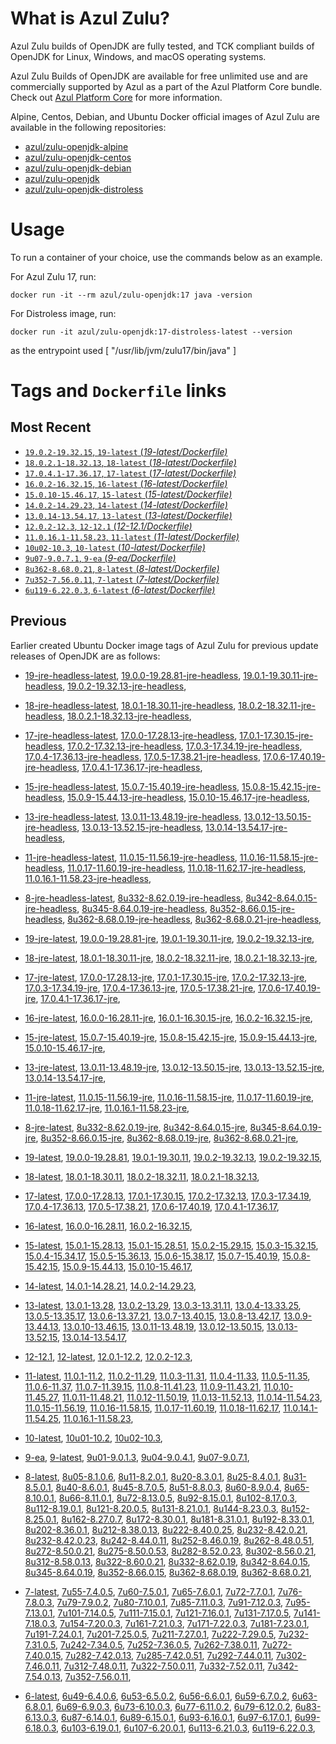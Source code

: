What is Azul Zulu?
======================================

Azul Zulu builds of OpenJDK are fully tested, and TCK compliant builds of OpenJDK for Linux, Windows, and macOS operating systems.

Azul Zulu Builds of OpenJDK are available for free unlimited use and are commercially supported by Azul as a part of the Azul Platform Core bundle.
Check out [Azul Platform Core][3] for more information.

Alpine, Centos, Debian, and Ubuntu Docker official images of Azul Zulu are available in the following repositories:

  * [azul/zulu-openjdk-alpine][4]
  * [azul/zulu-openjdk-centos][5]
  * [azul/zulu-openjdk-debian][6]
  * [azul/zulu-openjdk][7]
  * [azul/zulu-openjdk-distroless][8]

Usage
=====

To run a container of your choice, use the commands below as an example.

For Azul Zulu 17, run:

    docker run -it --rm azul/zulu-openjdk:17 java -version

For Distroless image, run: 

    docker run -it azul/zulu-openjdk:17-distroless-latest --version

as the entrypoint used [ "/usr/lib/jvm/zulu17/bin/java" ]

Tags and `Dockerfile` links
===========================

Most Recent
-----------

  * [`19.0.2-19.32.15`, `19-latest` (*19-latest/Dockerfile)*][10]
  * [`18.0.2.1-18.32.13`, `18-latest` (*18-latest/Dockerfile)*][23]
  * [`17.0.4.1-17.36.17`, `17-latest` (*17-latest/Dockerfile)*][35]
  * [`16.0.2-16.32.15`, `16-latest` (*16-latest/Dockerfile)*][62]
  * [`15.0.10-15.46.17`, `15-latest` (*15-latest/Dockerfile)*][69]
  * [`14.0.2-14.29.23`, `14-latest` (*14-latest/Dockerfile)*][91]
  * [`13.0.14-13.54.17`, `13-latest` (*13-latest/Dockerfile)*][94]
  * [`12.0.2-12.3`, `12-12.1` (*12-12.1/Dockerfile)*][119]
  * [`11.0.16.1-11.58.23`, `11-latest` (*11-latest/Dockerfile)*][123]
  * [`10u02-10.3`, `10-latest` (*10-latest/Dockerfile)*][156]
  * [`9u07-9.0.7.1`, `9-ea` (*9-ea/Dockerfile)*][159]
  * [`8u362-8.68.0.21`, `8-latest` (*8-latest/Dockerfile)*][164]
  * [`7u352-7.56.0.11`, `7-latest` (*7-latest/Dockerfile)*][222]
  * [`6u119-6.22.0.3`, `6-latest` (*6-latest/Dockerfile)*][260]

Previous
--------
Earlier created Ubuntu Docker image tags of Azul Zulu for previous update releases of OpenJDK are as follows:

  * [19-jre-headless-latest][19],
  [19.0.0-19.28.81-jre-headless][20],
  [19.0.1-19.30.11-jre-headless][21],
  [19.0.2-19.32.13-jre-headless][22],
  
  * [18-jre-headless-latest][31],
  [18.0.1-18.30.11-jre-headless][32],
  [18.0.2-18.32.11-jre-headless][33],
  [18.0.2.1-18.32.13-jre-headless][34],
  
  * [17-jre-headless-latest][53],
  [17.0.0-17.28.13-jre-headless][54],
  [17.0.1-17.30.15-jre-headless][55],
  [17.0.2-17.32.13-jre-headless][56],
  [17.0.3-17.34.19-jre-headless][57],
  [17.0.4-17.36.13-jre-headless][58],
  [17.0.5-17.38.21-jre-headless][59],
  [17.0.6-17.40.19-jre-headless][60],
  [17.0.4.1-17.36.17-jre-headless][61],
  
  * [15-jre-headless-latest][86],
  [15.0.7-15.40.19-jre-headless][87],
  [15.0.8-15.42.15-jre-headless][88],
  [15.0.9-15.44.13-jre-headless][89],
  [15.0.10-15.46.17-jre-headless][90],
  
  * [13-jre-headless-latest][114],
  [13.0.11-13.48.19-jre-headless][115],
  [13.0.12-13.50.15-jre-headless][116],
  [13.0.13-13.52.15-jre-headless][117],
  [13.0.14-13.54.17-jre-headless][118],
  
  * [11-jre-headless-latest][149],
  [11.0.15-11.56.19-jre-headless][151],
  [11.0.16-11.58.15-jre-headless][152],
  [11.0.17-11.60.19-jre-headless][153],
  [11.0.18-11.62.17-jre-headless][154],
  [11.0.16.1-11.58.23-jre-headless][155],
  
  * [8-jre-headless-latest][215],
  [8u332-8.62.0.19-jre-headless][216],
  [8u342-8.64.0.15-jre-headless][217],
  [8u345-8.64.0.19-jre-headless][218],
  [8u352-8.66.0.15-jre-headless][219],
  [8u362-8.68.0.19-jre-headless][220],
  [8u362-8.68.0.21-jre-headless][221],
  
  * [19-jre-latest][11],
  [19.0.0-19.28.81-jre][16],
  [19.0.1-19.30.11-jre][17],
  [19.0.2-19.32.13-jre][18],
  
  * [18-jre-latest][24],
  [18.0.1-18.30.11-jre][28],
  [18.0.2-18.32.11-jre][29],
  [18.0.2.1-18.32.13-jre][30],
  
  * [17-jre-latest][36],
  [17.0.0-17.28.13-jre][45],
  [17.0.1-17.30.15-jre][46],
  [17.0.2-17.32.13-jre][47],
  [17.0.3-17.34.19-jre][48],
  [17.0.4-17.36.13-jre][49],
  [17.0.5-17.38.21-jre][50],
  [17.0.6-17.40.19-jre][51],
  [17.0.4.1-17.36.17-jre][52],
  
  * [16-jre-latest][63],
  [16.0.0-16.28.11-jre][66],
  [16.0.1-16.30.15-jre][67],
  [16.0.2-16.32.15-jre][68],
  
  * [15-jre-latest][70],
  [15.0.7-15.40.19-jre][82],
  [15.0.8-15.42.15-jre][83],
  [15.0.9-15.44.13-jre][84],
  [15.0.10-15.46.17-jre][85],
  
  * [13-jre-latest][97],
  [13.0.11-13.48.19-jre][110],
  [13.0.12-13.50.15-jre][111],
  [13.0.13-13.52.15-jre][112],
  [13.0.14-13.54.17-jre][113],
  
  * [11-jre-latest][130],
  [11.0.15-11.56.19-jre][145],
  [11.0.16-11.58.15-jre][146],
  [11.0.17-11.60.19-jre][147],
  [11.0.18-11.62.17-jre][148],
  [11.0.16.1-11.58.23-jre][150],
  
  * [8-jre-latest][165],
  [8u332-8.62.0.19-jre][209],
  [8u342-8.64.0.15-jre][210],
  [8u345-8.64.0.19-jre][211],
  [8u352-8.66.0.15-jre][212],
  [8u362-8.68.0.19-jre][213],
  [8u362-8.68.0.21-jre][214],
  
  * [19-latest][10],
  [19.0.0-19.28.81][12],
  [19.0.1-19.30.11][13],
  [19.0.2-19.32.13][14],
  [19.0.2-19.32.15][15],
  
  * [18-latest][23],
  [18.0.1-18.30.11][25],
  [18.0.2-18.32.11][26],
  [18.0.2.1-18.32.13][27],
  
  * [17-latest][35],
  [17.0.0-17.28.13][37],
  [17.0.1-17.30.15][38],
  [17.0.2-17.32.13][39],
  [17.0.3-17.34.19][40],
  [17.0.4-17.36.13][41],
  [17.0.5-17.38.21][42],
  [17.0.6-17.40.19][43],
  [17.0.4.1-17.36.17][44],
  
  * [16-latest][62],
  [16.0.0-16.28.11][64],
  [16.0.2-16.32.15][65],
  
  * [15-latest][69],
  [15.0.1-15.28.13][71],
  [15.0.1-15.28.51][72],
  [15.0.2-15.29.15][73],
  [15.0.3-15.32.15][74],
  [15.0.4-15.34.17][75],
  [15.0.5-15.36.13][76],
  [15.0.6-15.38.17][77],
  [15.0.7-15.40.19][78],
  [15.0.8-15.42.15][79],
  [15.0.9-15.44.13][80],
  [15.0.10-15.46.17][81],
  
  * [14-latest][91],
  [14.0.1-14.28.21][92],
  [14.0.2-14.29.23][93],
  
  * [13-latest][94],
  [13.0.1-13.28][95],
  [13.0.2-13.29][96],
  [13.0.3-13.31.11][98],
  [13.0.4-13.33.25][99],
  [13.0.5-13.35.17][100],
  [13.0.6-13.37.21][101],
  [13.0.7-13.40.15][102],
  [13.0.8-13.42.17][103],
  [13.0.9-13.44.13][104],
  [13.0.10-13.46.15][105],
  [13.0.11-13.48.19][106],
  [13.0.12-13.50.15][107],
  [13.0.13-13.52.15][108],
  [13.0.14-13.54.17][109],
  
  * [12-12.1][119],
  [12-latest][120],
  [12.0.1-12.2][121],
  [12.0.2-12.3][122],
  
  * [11-latest][123],
  [11.0.1-11.2][124],
  [11.0.2-11.29][125],
  [11.0.3-11.31][126],
  [11.0.4-11.33][127],
  [11.0.5-11.35][128],
  [11.0.6-11.37][129],
  [11.0.7-11.39.15][131],
  [11.0.8-11.41.23][132],
  [11.0.9-11.43.21][133],
  [11.0.10-11.45.27][134],
  [11.0.11-11.48.21][135],
  [11.0.12-11.50.19][136],
  [11.0.13-11.52.13][137],
  [11.0.14-11.54.23][138],
  [11.0.15-11.56.19][139],
  [11.0.16-11.58.15][140],
  [11.0.17-11.60.19][141],
  [11.0.18-11.62.17][142],
  [11.0.14.1-11.54.25][143],
  [11.0.16.1-11.58.23][144],
  
  * [10-latest][156],
  [10u01-10.2][157],
  [10u02-10.3][158],
  
  * [9-ea][159],
  [9-latest][160],
  [9u01-9.0.1.3][161],
  [9u04-9.0.4.1][162],
  [9u07-9.0.7.1][163],
  
  * [8-latest][164],
  [8u05-8.1.0.6][166],
  [8u11-8.2.0.1][167],
  [8u20-8.3.0.1][168],
  [8u25-8.4.0.1][169],
  [8u31-8.5.0.1][170],
  [8u40-8.6.0.1][171],
  [8u45-8.7.0.5][172],
  [8u51-8.8.0.3][173],
  [8u60-8.9.0.4][174],
  [8u65-8.10.0.1][175],
  [8u66-8.11.0.1][176],
  [8u72-8.13.0.5][177],
  [8u92-8.15.0.1][178],
  [8u102-8.17.0.3][179],
  [8u112-8.19.0.1][180],
  [8u121-8.20.0.5][181],
  [8u131-8.21.0.1][182],
  [8u144-8.23.0.3][183],
  [8u152-8.25.0.1][184],
  [8u162-8.27.0.7][185],
  [8u172-8.30.0.1][186],
  [8u181-8.31.0.1][187],
  [8u192-8.33.0.1][188],
  [8u202-8.36.0.1][189],
  [8u212-8.38.0.13][190],
  [8u222-8.40.0.25][191],
  [8u232-8.42.0.21][192],
  [8u232-8.42.0.23][193],
  [8u242-8.44.0.11][194],
  [8u252-8.46.0.19][195],
  [8u262-8.48.0.51][196],
  [8u272-8.50.0.21][197],
  [8u275-8.50.0.53][198],
  [8u282-8.52.0.23][199],
  [8u302-8.56.0.21][200],
  [8u312-8.58.0.13][201],
  [8u322-8.60.0.21][202],
  [8u332-8.62.0.19][203],
  [8u342-8.64.0.15][204],
  [8u345-8.64.0.19][205],
  [8u352-8.66.0.15][206],
  [8u362-8.68.0.19][207],
  [8u362-8.68.0.21][208],
  
  * [7-latest][222],
  [7u55-7.4.0.5][223],
  [7u60-7.5.0.1][224],
  [7u65-7.6.0.1][225],
  [7u72-7.7.0.1][226],
  [7u76-7.8.0.3][227],
  [7u79-7.9.0.2][228],
  [7u80-7.10.0.1][229],
  [7u85-7.11.0.3][230],
  [7u91-7.12.0.3][231],
  [7u95-7.13.0.1][232],
  [7u101-7.14.0.5][233],
  [7u111-7.15.0.1][234],
  [7u121-7.16.0.1][235],
  [7u131-7.17.0.5][236],
  [7u141-7.18.0.3][237],
  [7u154-7.20.0.3][238],
  [7u161-7.21.0.3][239],
  [7u171-7.22.0.3][240],
  [7u181-7.23.0.1][241],
  [7u191-7.24.0.1][242],
  [7u201-7.25.0.5][243],
  [7u211-7.27.0.1][244],
  [7u222-7.29.0.5][245],
  [7u232-7.31.0.5][246],
  [7u242-7.34.0.5][247],
  [7u252-7.36.0.5][248],
  [7u262-7.38.0.11][249],
  [7u272-7.40.0.15][250],
  [7u282-7.42.0.13][251],
  [7u285-7.42.0.51][252],
  [7u292-7.44.0.11][253],
  [7u302-7.46.0.11][254],
  [7u312-7.48.0.11][255],
  [7u322-7.50.0.11][256],
  [7u332-7.52.0.11][257],
  [7u342-7.54.0.13][258],
  [7u352-7.56.0.11][259],
  
  * [6-latest][260],
  [6u49-6.4.0.6][261],
  [6u53-6.5.0.2][262],
  [6u56-6.6.0.1][263],
  [6u59-6.7.0.2][264],
  [6u63-6.8.0.1][265],
  [6u69-6.9.0.3][266],
  [6u73-6.10.0.3][267],
  [6u77-6.11.0.2][268],
  [6u79-6.12.0.2][269],
  [6u83-6.13.0.3][270],
  [6u87-6.14.0.1][271],
  [6u89-6.15.0.1][272],
  [6u93-6.16.0.1][273],
  [6u97-6.17.0.1][274],
  [6u99-6.18.0.3][275],
  [6u103-6.19.0.1][276],
  [6u107-6.20.0.1][277],
  [6u113-6.21.0.3][278],
  [6u119-6.22.0.3][279],
  

  [1]: https://www.azul.com/files/ZuluDocker60.gif
  [2]: https://www.azul.com/
  [3]: https://www.azul.com/products/core/
  [4]: https://hub.docker.com/r/azul/zulu-openjdk-alpine
  [5]: https://hub.docker.com/r/azul/zulu-openjdk-centos
  [6]: https://hub.docker.com/r/azul/zulu-openjdk-debian
  [7]: https://hub.docker.com/r/azul/zulu-openjdk
  [8]: https://hub.docker.com/r/azul/zulu-openjdk-distroless


  [19]: https://github.com/zulu-openjdk/zulu-openjdk/blob/master/ubuntu/19-jre-headless-latest/Dockerfile
  [20]: https://github.com/zulu-openjdk/zulu-openjdk/blob/master/ubuntu/19.0.0-19.28.81-jre-headless/Dockerfile
  [21]: https://github.com/zulu-openjdk/zulu-openjdk/blob/master/ubuntu/19.0.1-19.30.11-jre-headless/Dockerfile
  [22]: https://github.com/zulu-openjdk/zulu-openjdk/blob/master/ubuntu/19.0.2-19.32.13-jre-headless/Dockerfile
  
  [31]: https://github.com/zulu-openjdk/zulu-openjdk/blob/master/ubuntu/18-jre-headless-latest/Dockerfile
  [32]: https://github.com/zulu-openjdk/zulu-openjdk/blob/master/ubuntu/18.0.1-18.30.11-jre-headless/Dockerfile
  [33]: https://github.com/zulu-openjdk/zulu-openjdk/blob/master/ubuntu/18.0.2-18.32.11-jre-headless/Dockerfile
  [34]: https://github.com/zulu-openjdk/zulu-openjdk/blob/master/ubuntu/18.0.2.1-18.32.13-jre-headless/Dockerfile
  
  [53]: https://github.com/zulu-openjdk/zulu-openjdk/blob/master/ubuntu/17-jre-headless-latest/Dockerfile
  [54]: https://github.com/zulu-openjdk/zulu-openjdk/blob/master/ubuntu/17.0.0-17.28.13-jre-headless/Dockerfile
  [55]: https://github.com/zulu-openjdk/zulu-openjdk/blob/master/ubuntu/17.0.1-17.30.15-jre-headless/Dockerfile
  [56]: https://github.com/zulu-openjdk/zulu-openjdk/blob/master/ubuntu/17.0.2-17.32.13-jre-headless/Dockerfile
  [57]: https://github.com/zulu-openjdk/zulu-openjdk/blob/master/ubuntu/17.0.3-17.34.19-jre-headless/Dockerfile
  [58]: https://github.com/zulu-openjdk/zulu-openjdk/blob/master/ubuntu/17.0.4-17.36.13-jre-headless/Dockerfile
  [59]: https://github.com/zulu-openjdk/zulu-openjdk/blob/master/ubuntu/17.0.5-17.38.21-jre-headless/Dockerfile
  [60]: https://github.com/zulu-openjdk/zulu-openjdk/blob/master/ubuntu/17.0.6-17.40.19-jre-headless/Dockerfile
  [61]: https://github.com/zulu-openjdk/zulu-openjdk/blob/master/ubuntu/17.0.4.1-17.36.17-jre-headless/Dockerfile
  
  [86]: https://github.com/zulu-openjdk/zulu-openjdk/blob/master/ubuntu/15-jre-headless-latest/Dockerfile
  [87]: https://github.com/zulu-openjdk/zulu-openjdk/blob/master/ubuntu/15.0.7-15.40.19-jre-headless/Dockerfile
  [88]: https://github.com/zulu-openjdk/zulu-openjdk/blob/master/ubuntu/15.0.8-15.42.15-jre-headless/Dockerfile
  [89]: https://github.com/zulu-openjdk/zulu-openjdk/blob/master/ubuntu/15.0.9-15.44.13-jre-headless/Dockerfile
  [90]: https://github.com/zulu-openjdk/zulu-openjdk/blob/master/ubuntu/15.0.10-15.46.17-jre-headless/Dockerfile
  
  [114]: https://github.com/zulu-openjdk/zulu-openjdk/blob/master/ubuntu/13-jre-headless-latest/Dockerfile
  [115]: https://github.com/zulu-openjdk/zulu-openjdk/blob/master/ubuntu/13.0.11-13.48.19-jre-headless/Dockerfile
  [116]: https://github.com/zulu-openjdk/zulu-openjdk/blob/master/ubuntu/13.0.12-13.50.15-jre-headless/Dockerfile
  [117]: https://github.com/zulu-openjdk/zulu-openjdk/blob/master/ubuntu/13.0.13-13.52.15-jre-headless/Dockerfile
  [118]: https://github.com/zulu-openjdk/zulu-openjdk/blob/master/ubuntu/13.0.14-13.54.17-jre-headless/Dockerfile
  
  [149]: https://github.com/zulu-openjdk/zulu-openjdk/blob/master/ubuntu/11-jre-headless-latest/Dockerfile
  [151]: https://github.com/zulu-openjdk/zulu-openjdk/blob/master/ubuntu/11.0.15-11.56.19-jre-headless/Dockerfile
  [152]: https://github.com/zulu-openjdk/zulu-openjdk/blob/master/ubuntu/11.0.16-11.58.15-jre-headless/Dockerfile
  [153]: https://github.com/zulu-openjdk/zulu-openjdk/blob/master/ubuntu/11.0.17-11.60.19-jre-headless/Dockerfile
  [154]: https://github.com/zulu-openjdk/zulu-openjdk/blob/master/ubuntu/11.0.18-11.62.17-jre-headless/Dockerfile
  [155]: https://github.com/zulu-openjdk/zulu-openjdk/blob/master/ubuntu/11.0.16.1-11.58.23-jre-headless/Dockerfile
  
  [215]: https://github.com/zulu-openjdk/zulu-openjdk/blob/master/ubuntu/8-jre-headless-latest/Dockerfile
  [216]: https://github.com/zulu-openjdk/zulu-openjdk/blob/master/ubuntu/8u332-8.62.0.19-jre-headless/Dockerfile
  [217]: https://github.com/zulu-openjdk/zulu-openjdk/blob/master/ubuntu/8u342-8.64.0.15-jre-headless/Dockerfile
  [218]: https://github.com/zulu-openjdk/zulu-openjdk/blob/master/ubuntu/8u345-8.64.0.19-jre-headless/Dockerfile
  [219]: https://github.com/zulu-openjdk/zulu-openjdk/blob/master/ubuntu/8u352-8.66.0.15-jre-headless/Dockerfile
  [220]: https://github.com/zulu-openjdk/zulu-openjdk/blob/master/ubuntu/8u362-8.68.0.19-jre-headless/Dockerfile
  [221]: https://github.com/zulu-openjdk/zulu-openjdk/blob/master/ubuntu/8u362-8.68.0.21-jre-headless/Dockerfile
  
  [11]: https://github.com/zulu-openjdk/zulu-openjdk/blob/master/ubuntu/19-jre-latest/Dockerfile
  [16]: https://github.com/zulu-openjdk/zulu-openjdk/blob/master/ubuntu/19.0.0-19.28.81-jre/Dockerfile
  [17]: https://github.com/zulu-openjdk/zulu-openjdk/blob/master/ubuntu/19.0.1-19.30.11-jre/Dockerfile
  [18]: https://github.com/zulu-openjdk/zulu-openjdk/blob/master/ubuntu/19.0.2-19.32.13-jre/Dockerfile
  
  [24]: https://github.com/zulu-openjdk/zulu-openjdk/blob/master/ubuntu/18-jre-latest/Dockerfile
  [28]: https://github.com/zulu-openjdk/zulu-openjdk/blob/master/ubuntu/18.0.1-18.30.11-jre/Dockerfile
  [29]: https://github.com/zulu-openjdk/zulu-openjdk/blob/master/ubuntu/18.0.2-18.32.11-jre/Dockerfile
  [30]: https://github.com/zulu-openjdk/zulu-openjdk/blob/master/ubuntu/18.0.2.1-18.32.13-jre/Dockerfile
  
  [36]: https://github.com/zulu-openjdk/zulu-openjdk/blob/master/ubuntu/17-jre-latest/Dockerfile
  [45]: https://github.com/zulu-openjdk/zulu-openjdk/blob/master/ubuntu/17.0.0-17.28.13-jre/Dockerfile
  [46]: https://github.com/zulu-openjdk/zulu-openjdk/blob/master/ubuntu/17.0.1-17.30.15-jre/Dockerfile
  [47]: https://github.com/zulu-openjdk/zulu-openjdk/blob/master/ubuntu/17.0.2-17.32.13-jre/Dockerfile
  [48]: https://github.com/zulu-openjdk/zulu-openjdk/blob/master/ubuntu/17.0.3-17.34.19-jre/Dockerfile
  [49]: https://github.com/zulu-openjdk/zulu-openjdk/blob/master/ubuntu/17.0.4-17.36.13-jre/Dockerfile
  [50]: https://github.com/zulu-openjdk/zulu-openjdk/blob/master/ubuntu/17.0.5-17.38.21-jre/Dockerfile
  [51]: https://github.com/zulu-openjdk/zulu-openjdk/blob/master/ubuntu/17.0.6-17.40.19-jre/Dockerfile
  [52]: https://github.com/zulu-openjdk/zulu-openjdk/blob/master/ubuntu/17.0.4.1-17.36.17-jre/Dockerfile
  
  [63]: https://github.com/zulu-openjdk/zulu-openjdk/blob/master/ubuntu/16-jre-latest/Dockerfile
  [66]: https://github.com/zulu-openjdk/zulu-openjdk/blob/master/ubuntu/16.0.0-16.28.11-jre/Dockerfile
  [67]: https://github.com/zulu-openjdk/zulu-openjdk/blob/master/ubuntu/16.0.1-16.30.15-jre/Dockerfile
  [68]: https://github.com/zulu-openjdk/zulu-openjdk/blob/master/ubuntu/16.0.2-16.32.15-jre/Dockerfile
  
  [70]: https://github.com/zulu-openjdk/zulu-openjdk/blob/master/ubuntu/15-jre-latest/Dockerfile
  [82]: https://github.com/zulu-openjdk/zulu-openjdk/blob/master/ubuntu/15.0.7-15.40.19-jre/Dockerfile
  [83]: https://github.com/zulu-openjdk/zulu-openjdk/blob/master/ubuntu/15.0.8-15.42.15-jre/Dockerfile
  [84]: https://github.com/zulu-openjdk/zulu-openjdk/blob/master/ubuntu/15.0.9-15.44.13-jre/Dockerfile
  [85]: https://github.com/zulu-openjdk/zulu-openjdk/blob/master/ubuntu/15.0.10-15.46.17-jre/Dockerfile
  
  [97]: https://github.com/zulu-openjdk/zulu-openjdk/blob/master/ubuntu/13-jre-latest/Dockerfile
  [110]: https://github.com/zulu-openjdk/zulu-openjdk/blob/master/ubuntu/13.0.11-13.48.19-jre/Dockerfile
  [111]: https://github.com/zulu-openjdk/zulu-openjdk/blob/master/ubuntu/13.0.12-13.50.15-jre/Dockerfile
  [112]: https://github.com/zulu-openjdk/zulu-openjdk/blob/master/ubuntu/13.0.13-13.52.15-jre/Dockerfile
  [113]: https://github.com/zulu-openjdk/zulu-openjdk/blob/master/ubuntu/13.0.14-13.54.17-jre/Dockerfile
  
  [130]: https://github.com/zulu-openjdk/zulu-openjdk/blob/master/ubuntu/11-jre-latest/Dockerfile
  [145]: https://github.com/zulu-openjdk/zulu-openjdk/blob/master/ubuntu/11.0.15-11.56.19-jre/Dockerfile
  [146]: https://github.com/zulu-openjdk/zulu-openjdk/blob/master/ubuntu/11.0.16-11.58.15-jre/Dockerfile
  [147]: https://github.com/zulu-openjdk/zulu-openjdk/blob/master/ubuntu/11.0.17-11.60.19-jre/Dockerfile
  [148]: https://github.com/zulu-openjdk/zulu-openjdk/blob/master/ubuntu/11.0.18-11.62.17-jre/Dockerfile
  [150]: https://github.com/zulu-openjdk/zulu-openjdk/blob/master/ubuntu/11.0.16.1-11.58.23-jre/Dockerfile
  
  [165]: https://github.com/zulu-openjdk/zulu-openjdk/blob/master/ubuntu/8-jre-latest/Dockerfile
  [209]: https://github.com/zulu-openjdk/zulu-openjdk/blob/master/ubuntu/8u332-8.62.0.19-jre/Dockerfile
  [210]: https://github.com/zulu-openjdk/zulu-openjdk/blob/master/ubuntu/8u342-8.64.0.15-jre/Dockerfile
  [211]: https://github.com/zulu-openjdk/zulu-openjdk/blob/master/ubuntu/8u345-8.64.0.19-jre/Dockerfile
  [212]: https://github.com/zulu-openjdk/zulu-openjdk/blob/master/ubuntu/8u352-8.66.0.15-jre/Dockerfile
  [213]: https://github.com/zulu-openjdk/zulu-openjdk/blob/master/ubuntu/8u362-8.68.0.19-jre/Dockerfile
  [214]: https://github.com/zulu-openjdk/zulu-openjdk/blob/master/ubuntu/8u362-8.68.0.21-jre/Dockerfile
  
  [10]: https://github.com/zulu-openjdk/zulu-openjdk/blob/master/ubuntu/19-latest/Dockerfile
  [12]: https://github.com/zulu-openjdk/zulu-openjdk/blob/master/ubuntu/19.0.0-19.28.81/Dockerfile
  [13]: https://github.com/zulu-openjdk/zulu-openjdk/blob/master/ubuntu/19.0.1-19.30.11/Dockerfile
  [14]: https://github.com/zulu-openjdk/zulu-openjdk/blob/master/ubuntu/19.0.2-19.32.13/Dockerfile
  [15]: https://github.com/zulu-openjdk/zulu-openjdk/blob/master/ubuntu/19.0.2-19.32.15/Dockerfile
  
  [23]: https://github.com/zulu-openjdk/zulu-openjdk/blob/master/ubuntu/18-latest/Dockerfile
  [25]: https://github.com/zulu-openjdk/zulu-openjdk/blob/master/ubuntu/18.0.1-18.30.11/Dockerfile
  [26]: https://github.com/zulu-openjdk/zulu-openjdk/blob/master/ubuntu/18.0.2-18.32.11/Dockerfile
  [27]: https://github.com/zulu-openjdk/zulu-openjdk/blob/master/ubuntu/18.0.2.1-18.32.13/Dockerfile
  
  [35]: https://github.com/zulu-openjdk/zulu-openjdk/blob/master/ubuntu/17-latest/Dockerfile
  [37]: https://github.com/zulu-openjdk/zulu-openjdk/blob/master/ubuntu/17.0.0-17.28.13/Dockerfile
  [38]: https://github.com/zulu-openjdk/zulu-openjdk/blob/master/ubuntu/17.0.1-17.30.15/Dockerfile
  [39]: https://github.com/zulu-openjdk/zulu-openjdk/blob/master/ubuntu/17.0.2-17.32.13/Dockerfile
  [40]: https://github.com/zulu-openjdk/zulu-openjdk/blob/master/ubuntu/17.0.3-17.34.19/Dockerfile
  [41]: https://github.com/zulu-openjdk/zulu-openjdk/blob/master/ubuntu/17.0.4-17.36.13/Dockerfile
  [42]: https://github.com/zulu-openjdk/zulu-openjdk/blob/master/ubuntu/17.0.5-17.38.21/Dockerfile
  [43]: https://github.com/zulu-openjdk/zulu-openjdk/blob/master/ubuntu/17.0.6-17.40.19/Dockerfile
  [44]: https://github.com/zulu-openjdk/zulu-openjdk/blob/master/ubuntu/17.0.4.1-17.36.17/Dockerfile
  
  [62]: https://github.com/zulu-openjdk/zulu-openjdk/blob/master/ubuntu/16-latest/Dockerfile
  [64]: https://github.com/zulu-openjdk/zulu-openjdk/blob/master/ubuntu/16.0.0-16.28.11/Dockerfile
  [65]: https://github.com/zulu-openjdk/zulu-openjdk/blob/master/ubuntu/16.0.2-16.32.15/Dockerfile
  
  [69]: https://github.com/zulu-openjdk/zulu-openjdk/blob/master/ubuntu/15-latest/Dockerfile
  [71]: https://github.com/zulu-openjdk/zulu-openjdk/blob/master/ubuntu/15.0.1-15.28.13/Dockerfile
  [72]: https://github.com/zulu-openjdk/zulu-openjdk/blob/master/ubuntu/15.0.1-15.28.51/Dockerfile
  [73]: https://github.com/zulu-openjdk/zulu-openjdk/blob/master/ubuntu/15.0.2-15.29.15/Dockerfile
  [74]: https://github.com/zulu-openjdk/zulu-openjdk/blob/master/ubuntu/15.0.3-15.32.15/Dockerfile
  [75]: https://github.com/zulu-openjdk/zulu-openjdk/blob/master/ubuntu/15.0.4-15.34.17/Dockerfile
  [76]: https://github.com/zulu-openjdk/zulu-openjdk/blob/master/ubuntu/15.0.5-15.36.13/Dockerfile
  [77]: https://github.com/zulu-openjdk/zulu-openjdk/blob/master/ubuntu/15.0.6-15.38.17/Dockerfile
  [78]: https://github.com/zulu-openjdk/zulu-openjdk/blob/master/ubuntu/15.0.7-15.40.19/Dockerfile
  [79]: https://github.com/zulu-openjdk/zulu-openjdk/blob/master/ubuntu/15.0.8-15.42.15/Dockerfile
  [80]: https://github.com/zulu-openjdk/zulu-openjdk/blob/master/ubuntu/15.0.9-15.44.13/Dockerfile
  [81]: https://github.com/zulu-openjdk/zulu-openjdk/blob/master/ubuntu/15.0.10-15.46.17/Dockerfile
  
  [91]: https://github.com/zulu-openjdk/zulu-openjdk/blob/master/ubuntu/14-latest/Dockerfile
  [92]: https://github.com/zulu-openjdk/zulu-openjdk/blob/master/ubuntu/14.0.1-14.28.21/Dockerfile
  [93]: https://github.com/zulu-openjdk/zulu-openjdk/blob/master/ubuntu/14.0.2-14.29.23/Dockerfile
  
  [94]: https://github.com/zulu-openjdk/zulu-openjdk/blob/master/ubuntu/13-latest/Dockerfile
  [95]: https://github.com/zulu-openjdk/zulu-openjdk/blob/master/ubuntu/13.0.1-13.28/Dockerfile
  [96]: https://github.com/zulu-openjdk/zulu-openjdk/blob/master/ubuntu/13.0.2-13.29/Dockerfile
  [98]: https://github.com/zulu-openjdk/zulu-openjdk/blob/master/ubuntu/13.0.3-13.31.11/Dockerfile
  [99]: https://github.com/zulu-openjdk/zulu-openjdk/blob/master/ubuntu/13.0.4-13.33.25/Dockerfile
  [100]: https://github.com/zulu-openjdk/zulu-openjdk/blob/master/ubuntu/13.0.5-13.35.17/Dockerfile
  [101]: https://github.com/zulu-openjdk/zulu-openjdk/blob/master/ubuntu/13.0.6-13.37.21/Dockerfile
  [102]: https://github.com/zulu-openjdk/zulu-openjdk/blob/master/ubuntu/13.0.7-13.40.15/Dockerfile
  [103]: https://github.com/zulu-openjdk/zulu-openjdk/blob/master/ubuntu/13.0.8-13.42.17/Dockerfile
  [104]: https://github.com/zulu-openjdk/zulu-openjdk/blob/master/ubuntu/13.0.9-13.44.13/Dockerfile
  [105]: https://github.com/zulu-openjdk/zulu-openjdk/blob/master/ubuntu/13.0.10-13.46.15/Dockerfile
  [106]: https://github.com/zulu-openjdk/zulu-openjdk/blob/master/ubuntu/13.0.11-13.48.19/Dockerfile
  [107]: https://github.com/zulu-openjdk/zulu-openjdk/blob/master/ubuntu/13.0.12-13.50.15/Dockerfile
  [108]: https://github.com/zulu-openjdk/zulu-openjdk/blob/master/ubuntu/13.0.13-13.52.15/Dockerfile
  [109]: https://github.com/zulu-openjdk/zulu-openjdk/blob/master/ubuntu/13.0.14-13.54.17/Dockerfile
  
  [119]: https://github.com/zulu-openjdk/zulu-openjdk/blob/master/ubuntu/12-12.1/Dockerfile
  [120]: https://github.com/zulu-openjdk/zulu-openjdk/blob/master/ubuntu/12-latest/Dockerfile
  [121]: https://github.com/zulu-openjdk/zulu-openjdk/blob/master/ubuntu/12.0.1-12.2/Dockerfile
  [122]: https://github.com/zulu-openjdk/zulu-openjdk/blob/master/ubuntu/12.0.2-12.3/Dockerfile
  
  [123]: https://github.com/zulu-openjdk/zulu-openjdk/blob/master/ubuntu/11-latest/Dockerfile
  [124]: https://github.com/zulu-openjdk/zulu-openjdk/blob/master/ubuntu/11.0.1-11.2/Dockerfile
  [125]: https://github.com/zulu-openjdk/zulu-openjdk/blob/master/ubuntu/11.0.2-11.29/Dockerfile
  [126]: https://github.com/zulu-openjdk/zulu-openjdk/blob/master/ubuntu/11.0.3-11.31/Dockerfile
  [127]: https://github.com/zulu-openjdk/zulu-openjdk/blob/master/ubuntu/11.0.4-11.33/Dockerfile
  [128]: https://github.com/zulu-openjdk/zulu-openjdk/blob/master/ubuntu/11.0.5-11.35/Dockerfile
  [129]: https://github.com/zulu-openjdk/zulu-openjdk/blob/master/ubuntu/11.0.6-11.37/Dockerfile
  [131]: https://github.com/zulu-openjdk/zulu-openjdk/blob/master/ubuntu/11.0.7-11.39.15/Dockerfile
  [132]: https://github.com/zulu-openjdk/zulu-openjdk/blob/master/ubuntu/11.0.8-11.41.23/Dockerfile
  [133]: https://github.com/zulu-openjdk/zulu-openjdk/blob/master/ubuntu/11.0.9-11.43.21/Dockerfile
  [134]: https://github.com/zulu-openjdk/zulu-openjdk/blob/master/ubuntu/11.0.10-11.45.27/Dockerfile
  [135]: https://github.com/zulu-openjdk/zulu-openjdk/blob/master/ubuntu/11.0.11-11.48.21/Dockerfile
  [136]: https://github.com/zulu-openjdk/zulu-openjdk/blob/master/ubuntu/11.0.12-11.50.19/Dockerfile
  [137]: https://github.com/zulu-openjdk/zulu-openjdk/blob/master/ubuntu/11.0.13-11.52.13/Dockerfile
  [138]: https://github.com/zulu-openjdk/zulu-openjdk/blob/master/ubuntu/11.0.14-11.54.23/Dockerfile
  [139]: https://github.com/zulu-openjdk/zulu-openjdk/blob/master/ubuntu/11.0.15-11.56.19/Dockerfile
  [140]: https://github.com/zulu-openjdk/zulu-openjdk/blob/master/ubuntu/11.0.16-11.58.15/Dockerfile
  [141]: https://github.com/zulu-openjdk/zulu-openjdk/blob/master/ubuntu/11.0.17-11.60.19/Dockerfile
  [142]: https://github.com/zulu-openjdk/zulu-openjdk/blob/master/ubuntu/11.0.18-11.62.17/Dockerfile
  [143]: https://github.com/zulu-openjdk/zulu-openjdk/blob/master/ubuntu/11.0.14.1-11.54.25/Dockerfile
  [144]: https://github.com/zulu-openjdk/zulu-openjdk/blob/master/ubuntu/11.0.16.1-11.58.23/Dockerfile
  
  [156]: https://github.com/zulu-openjdk/zulu-openjdk/blob/master/ubuntu/10-latest/Dockerfile
  [157]: https://github.com/zulu-openjdk/zulu-openjdk/blob/master/ubuntu/10u01-10.2/Dockerfile
  [158]: https://github.com/zulu-openjdk/zulu-openjdk/blob/master/ubuntu/10u02-10.3/Dockerfile
  
  [159]: https://github.com/zulu-openjdk/zulu-openjdk/blob/master/ubuntu/9-ea/Dockerfile
  [160]: https://github.com/zulu-openjdk/zulu-openjdk/blob/master/ubuntu/9-latest/Dockerfile
  [161]: https://github.com/zulu-openjdk/zulu-openjdk/blob/master/ubuntu/9u01-9.0.1.3/Dockerfile
  [162]: https://github.com/zulu-openjdk/zulu-openjdk/blob/master/ubuntu/9u04-9.0.4.1/Dockerfile
  [163]: https://github.com/zulu-openjdk/zulu-openjdk/blob/master/ubuntu/9u07-9.0.7.1/Dockerfile
  
  [164]: https://github.com/zulu-openjdk/zulu-openjdk/blob/master/ubuntu/8-latest/Dockerfile
  [166]: https://github.com/zulu-openjdk/zulu-openjdk/blob/master/ubuntu/8u05-8.1.0.6/Dockerfile
  [167]: https://github.com/zulu-openjdk/zulu-openjdk/blob/master/ubuntu/8u11-8.2.0.1/Dockerfile
  [168]: https://github.com/zulu-openjdk/zulu-openjdk/blob/master/ubuntu/8u20-8.3.0.1/Dockerfile
  [169]: https://github.com/zulu-openjdk/zulu-openjdk/blob/master/ubuntu/8u25-8.4.0.1/Dockerfile
  [170]: https://github.com/zulu-openjdk/zulu-openjdk/blob/master/ubuntu/8u31-8.5.0.1/Dockerfile
  [171]: https://github.com/zulu-openjdk/zulu-openjdk/blob/master/ubuntu/8u40-8.6.0.1/Dockerfile
  [172]: https://github.com/zulu-openjdk/zulu-openjdk/blob/master/ubuntu/8u45-8.7.0.5/Dockerfile
  [173]: https://github.com/zulu-openjdk/zulu-openjdk/blob/master/ubuntu/8u51-8.8.0.3/Dockerfile
  [174]: https://github.com/zulu-openjdk/zulu-openjdk/blob/master/ubuntu/8u60-8.9.0.4/Dockerfile
  [175]: https://github.com/zulu-openjdk/zulu-openjdk/blob/master/ubuntu/8u65-8.10.0.1/Dockerfile
  [176]: https://github.com/zulu-openjdk/zulu-openjdk/blob/master/ubuntu/8u66-8.11.0.1/Dockerfile
  [177]: https://github.com/zulu-openjdk/zulu-openjdk/blob/master/ubuntu/8u72-8.13.0.5/Dockerfile
  [178]: https://github.com/zulu-openjdk/zulu-openjdk/blob/master/ubuntu/8u92-8.15.0.1/Dockerfile
  [179]: https://github.com/zulu-openjdk/zulu-openjdk/blob/master/ubuntu/8u102-8.17.0.3/Dockerfile
  [180]: https://github.com/zulu-openjdk/zulu-openjdk/blob/master/ubuntu/8u112-8.19.0.1/Dockerfile
  [181]: https://github.com/zulu-openjdk/zulu-openjdk/blob/master/ubuntu/8u121-8.20.0.5/Dockerfile
  [182]: https://github.com/zulu-openjdk/zulu-openjdk/blob/master/ubuntu/8u131-8.21.0.1/Dockerfile
  [183]: https://github.com/zulu-openjdk/zulu-openjdk/blob/master/ubuntu/8u144-8.23.0.3/Dockerfile
  [184]: https://github.com/zulu-openjdk/zulu-openjdk/blob/master/ubuntu/8u152-8.25.0.1/Dockerfile
  [185]: https://github.com/zulu-openjdk/zulu-openjdk/blob/master/ubuntu/8u162-8.27.0.7/Dockerfile
  [186]: https://github.com/zulu-openjdk/zulu-openjdk/blob/master/ubuntu/8u172-8.30.0.1/Dockerfile
  [187]: https://github.com/zulu-openjdk/zulu-openjdk/blob/master/ubuntu/8u181-8.31.0.1/Dockerfile
  [188]: https://github.com/zulu-openjdk/zulu-openjdk/blob/master/ubuntu/8u192-8.33.0.1/Dockerfile
  [189]: https://github.com/zulu-openjdk/zulu-openjdk/blob/master/ubuntu/8u202-8.36.0.1/Dockerfile
  [190]: https://github.com/zulu-openjdk/zulu-openjdk/blob/master/ubuntu/8u212-8.38.0.13/Dockerfile
  [191]: https://github.com/zulu-openjdk/zulu-openjdk/blob/master/ubuntu/8u222-8.40.0.25/Dockerfile
  [192]: https://github.com/zulu-openjdk/zulu-openjdk/blob/master/ubuntu/8u232-8.42.0.21/Dockerfile
  [193]: https://github.com/zulu-openjdk/zulu-openjdk/blob/master/ubuntu/8u232-8.42.0.23/Dockerfile
  [194]: https://github.com/zulu-openjdk/zulu-openjdk/blob/master/ubuntu/8u242-8.44.0.11/Dockerfile
  [195]: https://github.com/zulu-openjdk/zulu-openjdk/blob/master/ubuntu/8u252-8.46.0.19/Dockerfile
  [196]: https://github.com/zulu-openjdk/zulu-openjdk/blob/master/ubuntu/8u262-8.48.0.51/Dockerfile
  [197]: https://github.com/zulu-openjdk/zulu-openjdk/blob/master/ubuntu/8u272-8.50.0.21/Dockerfile
  [198]: https://github.com/zulu-openjdk/zulu-openjdk/blob/master/ubuntu/8u275-8.50.0.53/Dockerfile
  [199]: https://github.com/zulu-openjdk/zulu-openjdk/blob/master/ubuntu/8u282-8.52.0.23/Dockerfile
  [200]: https://github.com/zulu-openjdk/zulu-openjdk/blob/master/ubuntu/8u302-8.56.0.21/Dockerfile
  [201]: https://github.com/zulu-openjdk/zulu-openjdk/blob/master/ubuntu/8u312-8.58.0.13/Dockerfile
  [202]: https://github.com/zulu-openjdk/zulu-openjdk/blob/master/ubuntu/8u322-8.60.0.21/Dockerfile
  [203]: https://github.com/zulu-openjdk/zulu-openjdk/blob/master/ubuntu/8u332-8.62.0.19/Dockerfile
  [204]: https://github.com/zulu-openjdk/zulu-openjdk/blob/master/ubuntu/8u342-8.64.0.15/Dockerfile
  [205]: https://github.com/zulu-openjdk/zulu-openjdk/blob/master/ubuntu/8u345-8.64.0.19/Dockerfile
  [206]: https://github.com/zulu-openjdk/zulu-openjdk/blob/master/ubuntu/8u352-8.66.0.15/Dockerfile
  [207]: https://github.com/zulu-openjdk/zulu-openjdk/blob/master/ubuntu/8u362-8.68.0.19/Dockerfile
  [208]: https://github.com/zulu-openjdk/zulu-openjdk/blob/master/ubuntu/8u362-8.68.0.21/Dockerfile
  
  [222]: https://github.com/zulu-openjdk/zulu-openjdk/blob/master/ubuntu/7-latest/Dockerfile
  [223]: https://github.com/zulu-openjdk/zulu-openjdk/blob/master/ubuntu/7u55-7.4.0.5/Dockerfile
  [224]: https://github.com/zulu-openjdk/zulu-openjdk/blob/master/ubuntu/7u60-7.5.0.1/Dockerfile
  [225]: https://github.com/zulu-openjdk/zulu-openjdk/blob/master/ubuntu/7u65-7.6.0.1/Dockerfile
  [226]: https://github.com/zulu-openjdk/zulu-openjdk/blob/master/ubuntu/7u72-7.7.0.1/Dockerfile
  [227]: https://github.com/zulu-openjdk/zulu-openjdk/blob/master/ubuntu/7u76-7.8.0.3/Dockerfile
  [228]: https://github.com/zulu-openjdk/zulu-openjdk/blob/master/ubuntu/7u79-7.9.0.2/Dockerfile
  [229]: https://github.com/zulu-openjdk/zulu-openjdk/blob/master/ubuntu/7u80-7.10.0.1/Dockerfile
  [230]: https://github.com/zulu-openjdk/zulu-openjdk/blob/master/ubuntu/7u85-7.11.0.3/Dockerfile
  [231]: https://github.com/zulu-openjdk/zulu-openjdk/blob/master/ubuntu/7u91-7.12.0.3/Dockerfile
  [232]: https://github.com/zulu-openjdk/zulu-openjdk/blob/master/ubuntu/7u95-7.13.0.1/Dockerfile
  [233]: https://github.com/zulu-openjdk/zulu-openjdk/blob/master/ubuntu/7u101-7.14.0.5/Dockerfile
  [234]: https://github.com/zulu-openjdk/zulu-openjdk/blob/master/ubuntu/7u111-7.15.0.1/Dockerfile
  [235]: https://github.com/zulu-openjdk/zulu-openjdk/blob/master/ubuntu/7u121-7.16.0.1/Dockerfile
  [236]: https://github.com/zulu-openjdk/zulu-openjdk/blob/master/ubuntu/7u131-7.17.0.5/Dockerfile
  [237]: https://github.com/zulu-openjdk/zulu-openjdk/blob/master/ubuntu/7u141-7.18.0.3/Dockerfile
  [238]: https://github.com/zulu-openjdk/zulu-openjdk/blob/master/ubuntu/7u154-7.20.0.3/Dockerfile
  [239]: https://github.com/zulu-openjdk/zulu-openjdk/blob/master/ubuntu/7u161-7.21.0.3/Dockerfile
  [240]: https://github.com/zulu-openjdk/zulu-openjdk/blob/master/ubuntu/7u171-7.22.0.3/Dockerfile
  [241]: https://github.com/zulu-openjdk/zulu-openjdk/blob/master/ubuntu/7u181-7.23.0.1/Dockerfile
  [242]: https://github.com/zulu-openjdk/zulu-openjdk/blob/master/ubuntu/7u191-7.24.0.1/Dockerfile
  [243]: https://github.com/zulu-openjdk/zulu-openjdk/blob/master/ubuntu/7u201-7.25.0.5/Dockerfile
  [244]: https://github.com/zulu-openjdk/zulu-openjdk/blob/master/ubuntu/7u211-7.27.0.1/Dockerfile
  [245]: https://github.com/zulu-openjdk/zulu-openjdk/blob/master/ubuntu/7u222-7.29.0.5/Dockerfile
  [246]: https://github.com/zulu-openjdk/zulu-openjdk/blob/master/ubuntu/7u232-7.31.0.5/Dockerfile
  [247]: https://github.com/zulu-openjdk/zulu-openjdk/blob/master/ubuntu/7u242-7.34.0.5/Dockerfile
  [248]: https://github.com/zulu-openjdk/zulu-openjdk/blob/master/ubuntu/7u252-7.36.0.5/Dockerfile
  [249]: https://github.com/zulu-openjdk/zulu-openjdk/blob/master/ubuntu/7u262-7.38.0.11/Dockerfile
  [250]: https://github.com/zulu-openjdk/zulu-openjdk/blob/master/ubuntu/7u272-7.40.0.15/Dockerfile
  [251]: https://github.com/zulu-openjdk/zulu-openjdk/blob/master/ubuntu/7u282-7.42.0.13/Dockerfile
  [252]: https://github.com/zulu-openjdk/zulu-openjdk/blob/master/ubuntu/7u285-7.42.0.51/Dockerfile
  [253]: https://github.com/zulu-openjdk/zulu-openjdk/blob/master/ubuntu/7u292-7.44.0.11/Dockerfile
  [254]: https://github.com/zulu-openjdk/zulu-openjdk/blob/master/ubuntu/7u302-7.46.0.11/Dockerfile
  [255]: https://github.com/zulu-openjdk/zulu-openjdk/blob/master/ubuntu/7u312-7.48.0.11/Dockerfile
  [256]: https://github.com/zulu-openjdk/zulu-openjdk/blob/master/ubuntu/7u322-7.50.0.11/Dockerfile
  [257]: https://github.com/zulu-openjdk/zulu-openjdk/blob/master/ubuntu/7u332-7.52.0.11/Dockerfile
  [258]: https://github.com/zulu-openjdk/zulu-openjdk/blob/master/ubuntu/7u342-7.54.0.13/Dockerfile
  [259]: https://github.com/zulu-openjdk/zulu-openjdk/blob/master/ubuntu/7u352-7.56.0.11/Dockerfile
  
  [260]: https://github.com/zulu-openjdk/zulu-openjdk/blob/master/ubuntu/6-latest/Dockerfile
  [261]: https://github.com/zulu-openjdk/zulu-openjdk/blob/master/ubuntu/6u49-6.4.0.6/Dockerfile
  [262]: https://github.com/zulu-openjdk/zulu-openjdk/blob/master/ubuntu/6u53-6.5.0.2/Dockerfile
  [263]: https://github.com/zulu-openjdk/zulu-openjdk/blob/master/ubuntu/6u56-6.6.0.1/Dockerfile
  [264]: https://github.com/zulu-openjdk/zulu-openjdk/blob/master/ubuntu/6u59-6.7.0.2/Dockerfile
  [265]: https://github.com/zulu-openjdk/zulu-openjdk/blob/master/ubuntu/6u63-6.8.0.1/Dockerfile
  [266]: https://github.com/zulu-openjdk/zulu-openjdk/blob/master/ubuntu/6u69-6.9.0.3/Dockerfile
  [267]: https://github.com/zulu-openjdk/zulu-openjdk/blob/master/ubuntu/6u73-6.10.0.3/Dockerfile
  [268]: https://github.com/zulu-openjdk/zulu-openjdk/blob/master/ubuntu/6u77-6.11.0.2/Dockerfile
  [269]: https://github.com/zulu-openjdk/zulu-openjdk/blob/master/ubuntu/6u79-6.12.0.2/Dockerfile
  [270]: https://github.com/zulu-openjdk/zulu-openjdk/blob/master/ubuntu/6u83-6.13.0.3/Dockerfile
  [271]: https://github.com/zulu-openjdk/zulu-openjdk/blob/master/ubuntu/6u87-6.14.0.1/Dockerfile
  [272]: https://github.com/zulu-openjdk/zulu-openjdk/blob/master/ubuntu/6u89-6.15.0.1/Dockerfile
  [273]: https://github.com/zulu-openjdk/zulu-openjdk/blob/master/ubuntu/6u93-6.16.0.1/Dockerfile
  [274]: https://github.com/zulu-openjdk/zulu-openjdk/blob/master/ubuntu/6u97-6.17.0.1/Dockerfile
  [275]: https://github.com/zulu-openjdk/zulu-openjdk/blob/master/ubuntu/6u99-6.18.0.3/Dockerfile
  [276]: https://github.com/zulu-openjdk/zulu-openjdk/blob/master/ubuntu/6u103-6.19.0.1/Dockerfile
  [277]: https://github.com/zulu-openjdk/zulu-openjdk/blob/master/ubuntu/6u107-6.20.0.1/Dockerfile
  [278]: https://github.com/zulu-openjdk/zulu-openjdk/blob/master/ubuntu/6u113-6.21.0.3/Dockerfile
  [279]: https://github.com/zulu-openjdk/zulu-openjdk/blob/master/ubuntu/6u119-6.22.0.3/Dockerfile
  
